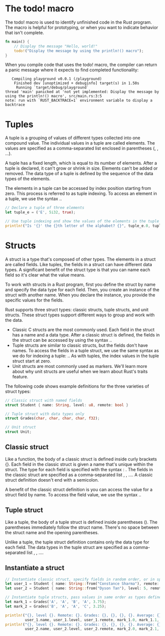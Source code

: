 # The todo! macro
The todo! macro is used to identify unfinished code in the Rust program. The macro is helpful for prototyping, or when you want to indicate behavior that isn't complete.

```rust
fn main() {
    // Display the message "Hello, world!"
    todo!("Display the message by using the println!() macro");
}
```
When you compile code that uses the todo! macro, the compiler can return a panic message where it expects to find completed functionality:

```
   Compiling playground v0.0.1 (/playground)
    Finished dev [unoptimized + debuginfo] target(s) in 1.50s
     Running `target/debug/playground`
thread 'main' panicked at 'not yet implemented: Display the message by using the println!() macro', src/main.rs:3:5
note: run with `RUST_BACKTRACE=1` environment variable to display a backtrace
```

# Tuples

A tuple is a grouping of values of different types collected into one compound value. The individual values in a tuple are called elements. The values are specified as a comma-separated list enclosed in parentheses (<value>, <value>, ...).

A tuple has a fixed length, which is equal to its number of elements. After a tuple is declared, it can't grow or shrink in size. Elements can't be added or removed. The data type of a tuple is defined by the sequence of the data types of the elements.

The elements in a tuple can be accessed by index position starting from zero. This process is referred to as tuple indexing. To access an element in a tuple, we use the syntax <tuple>.<index>.

```rust
// Declare a tuple of three elements
let tuple_e = ('E', 5i32, true);

// Use tuple indexing and show the values of the elements in the tuple
println!("Is '{}' the {}th letter of the alphabet? {}", tuple_e.0, tuple_e.1, tuple_e.2);
```

# Structs
A struct is a type that's composed of other types. The elements in a struct are called fields. Like tuples, the fields in a struct can have different data types. A significant benefit of the struct type is that you can name each field so it's clear what the value means.

To work with structs in a Rust program, first you define the struct by name and specify the data type for each field. Then, you create an instance of the struct with another name. When you declare the instance, you provide the specific values for the fields.

Rust supports three struct types: classic structs, tuple structs, and unit structs. These struct types support different ways to group and work with the data.

- Classic C structs are the most commonly used. Each field in the struct has a name and a data type. After a classic struct is defined, the fields in the struct can be accessed by using the syntax <struct>.<field>.
- Tuple structs are similar to classic structs, but the fields don't have names. To access the fields in a tuple struct, we use the same syntax as we do for indexing a tuple: <tuple>.<index>. As with tuples, the index values in the tuple struct start at zero.
- Unit structs are most commonly used as markers. We'll learn more about why unit structs are useful when we learn about Rust's traits feature.

The following code shows example definitions for the three varieties of struct types:

```rust
// Classic struct with named fields
struct Student { name: String, level: u8, remote: bool }

// Tuple struct with data types only
struct Grades(char, char, char, char, f32);

// Unit struct
struct Unit;
```
## Classic struct
Like a function, the body of a classic struct is defined inside curly brackets {}. Each field in the classic struct is given a name that's unique within the struct. The type for each field is specified with the syntax : <type>. The fields in the classic struct are specified as a comma-separated list <field>, <field>, .... A classic struct definition doesn't end with a semicolon.

A benefit of the classic struct definition is you can access the value for a struct field by name. To access the field value, we use the syntax <struct>.<field>.

## Tuple struct
Like a tuple, the body of a tuple struct is defined inside parentheses (). The parentheses immediately follow the struct name. There's no space between the struct name and the opening parentheses.

Unlike a tuple, the tuple struct definition contains only the data type for each field. The data types in the tuple struct are specified as a comma-separated list <type>, <type>, ....

## Instantiate a struct

```rust
// Instantiate classic struct, specify fields in random order, or in specified order
let user_1 = Student { name: String::from("Constance Sharma"), remote: true, level: 2 };
let user_2 = Student { name: String::from("Dyson Tan"), level: 5, remote: false };

// Instantiate tuple structs, pass values in same order as types defined
let mark_1 = Grades('A', 'A', 'B', 'A', 3.75);
let mark_2 = Grades('B', 'A', 'A', 'C', 3.25);

println!("{}, level {}. Remote: {}. Grades: {}, {}, {}, {}. Average: {}",
         user_1.name, user_1.level, user_1.remote, mark_1.0, mark_1.1, mark_1.2, mark_1.3, mark_1.4);
println!("{}, level {}. Remote: {}. Grades: {}, {}, {}, {}. Average: {}",
         user_2.name, user_2.level, user_2.remote, mark_2.0, mark_2.1, mark_2.2, mark_2.3, mark_2.4);

```

